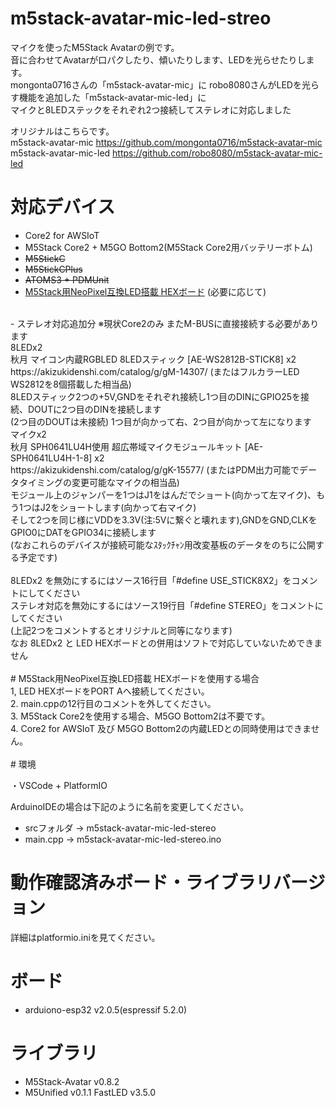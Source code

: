 # m5stack-avatar-mic-led-streo
マイクを使ったM5Stack Avatarの例です。<br>
音に合わせてAvatarが口パクしたり、傾いたりします、LEDを光らせたりします。<br>
mongonta0716さんの「m5stack-avatar-mic」に robo8080さんがLEDを光らす機能を追加した「m5stack-avatar-mic-led」に<br>
マイクと8LEDステックをそれぞれ2つ接続してステレオに対応しました<br>

オリジナルはこちらです。<br>
m5stack-avatar-mic     <https://github.com/mongonta0716/m5stack-avatar-mic><br>
m5stack-avatar-mic-led <https://github.com/robo8080/m5stack-avatar-mic-led><br>

# 対応デバイス

- Core2 for AWSIoT
- M5Stack Core2 + M5GO Bottom2(M5Stack Core2用バッテリーボトム)
- ~~M5StickC~~
- ~~M5StickCPlus~~
- ~~ATOMS3 + PDMUnit~~
- [M5Stack用NeoPixel互換LED搭載 HEXボード](https://www.switch-science.com/products/6058 "Title") (必要に応じて)<br>
<br>
- ステレオ対応追加分  ※現状Core2のみ またM-BUSに直接接続する必要があります<br>
    8LEDx2<br>
      秋月 マイコン内蔵RGBLED 8LEDスティック [AE-WS2812B-STICK8] x2<br>
      https://akizukidenshi.com/catalog/g/gM-14307/  (またはフルカラーLED WS2812を8個搭載した相当品)<br>
      8LEDスティック2つの+5V,GNDをそれぞれ接続し1つ目のDINにGPIO25を接続、DOUTに2つ目のDINを接続します<br>
      (2つ目のDOUTは未接続) 1つ目が向かって右、2つ目が向かって左になります<br>
    マイクx2<br>
      秋月 SPH0641LU4H使用 超広帯域マイクモジュールキット [AE-SPH0641LU4H-1-8] x2<br>
      https://akizukidenshi.com/catalog/g/gK-15577/  (またはPDM出力可能でデータタイミングの変更可能なマイクの相当品)<br>
      モジュール上のジャンパーを1つはJ1をはんだでショート(向かって左マイク)、もう1つはJ2をショートします(向かって右マイク)<br>
      そして2つを同じ様にVDDを3.3V(注:5Vに繋ぐと壊れます),GNDをGND,CLKをGPIO0にDATをGPIO34に接続します<br>
    (なおこれらのデバイスが接続可能なｽﾀｯｸﾁｬﾝ用改変基板のデータをのちに公開する予定です)<br>
<br>
    8LEDx2 を無効にするにはソース16行目「#define USE_STICK8X2」をコメントにしてください<br>
    ステレオ対応を無効にするにはソース19行目「#define STEREO」をコメントにしてください<br>
    (上記2つをコメントするとオリジナルと同等になります)<br>
    なお 8LEDx2 と LED HEXボードとの併用はソフトで対応していないためできません<br>
<br>
# M5Stack用NeoPixel互換LED搭載 HEXボードを使用する場合<br>
1, LED HEXボードをPORT Aへ接続してください。<br>
2. main.cppの12行目のコメントを外してください。<br>
3. M5Stack Core2を使用する場合、M5GO Bottom2は不要です。<br>
4. Core2 for AWSIoT 及び M5GO Bottom2の内蔵LEDとの同時使用はできません。<br>
<br>
# 環境

・VSCode + PlatformIO

ArduinoIDEの場合は下記のように名前を変更してください。
- srcフォルダ -> m5stack-avatar-mic-led-stereo
- main.cpp -> m5stack-avatar-mic-led-stereo.ino

# 動作確認済みボード・ライブラリバージョン

詳細はplatformio.iniを見てください。

# ボード

- arduiono-esp32 v2.0.5(espressif 5.2.0)

# ライブラリ
- M5Stack-Avatar v0.8.2
- M5Unified v0.1.1
  FastLED v3.5.0

